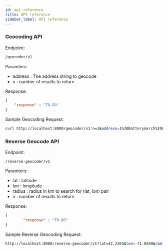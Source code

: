 ```yaml
---
id: api_reference
title: API reference
sidebar_label: API reference
---
```


### Geocoding API

Endpoint:

```bash
/geocoder/v1
```
Paramters:
  - address : The address string to geocode
  - n : number of results to return

Response:
```json
{
	"response" : "TO-DO"
}
```

Sample Geocoding Request:

```bash
curl http://localhost:8080/geocoder/v1?n=1&address=1%20Batterymarch%20Park%20Quincy%20MA
```

### Reverse Geocode API

Endpoint:

```
/reverse-geocoder/v1
```
Paramters:
- lat : latitude
- lon : longitude
- radius : radius in km to search for (lat, lon) pair
- n : number of results to return

Response:
```json
{
        "response" : "TO-DO"
}
```

Sample Reverse Geocoding Request:
```bash
http://localhost:8080/reverse-geocoder/v1?lat=42.2303&lon=-71.0269&radius=0.01&n=2
```

